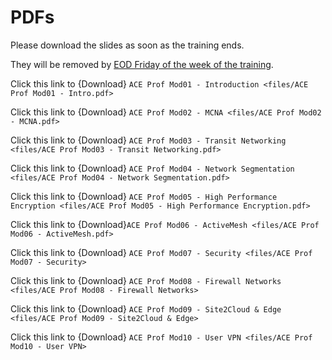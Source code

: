 # PDFs

Please download the slides as soon as the training ends.

They will be removed by <ins>EOD Friday of the week of the training</ins>. 

Click this link to {Download} `ACE Prof Mod01 - Introduction <files/ACE Prof Mod01 - Intro.pdf>`

Click this link to {Download} `ACE Prof Mod02 - MCNA <files/ACE Prof Mod02 - MCNA.pdf>`

Click this link to {Download} `ACE Prof Mod03 - Transit Networking <files/ACE Prof Mod03 - Transit Networking.pdf>`

Click this link to {Download}  `ACE Prof Mod04 - Network Segmentation <files/ACE Prof Mod04 - Network Segmentation.pdf>`

Click this link to {Download}  `ACE Prof Mod05 - High Performance Encryption <files/ACE Prof Mod05 - High Performance Encryption.pdf>`

Click this link to {Download}`ACE Prof Mod06 - ActiveMesh <files/ACE Prof Mod06 - ActiveMesh.pdf>`

Click this link to {Download} `ACE Prof Mod07 - Security <files/ACE Prof Mod07 - Security>`

Click this link to {Download} `ACE Prof Mod08 - Firewall Networks <files/ACE Prof Mod08 - Firewall Networks>`

Click this link to {Download} `ACE Prof Mod09 - Site2Cloud & Edge <files/ACE Prof Mod09 - Site2Cloud & Edge>`

Click this link to {Download} `ACE Prof Mod10 - User VPN <files/ACE Prof Mod10 - User VPN>`